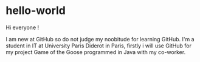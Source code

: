 # hello-world

Hi everyone !

I am new at GitHub so do not judge my noobitude for learning GitHub.
I'm a student in IT at University Paris Diderot in Paris, firstly i will use GitHub for my project Game of the Goose programmed in Java
with my co-worker.

